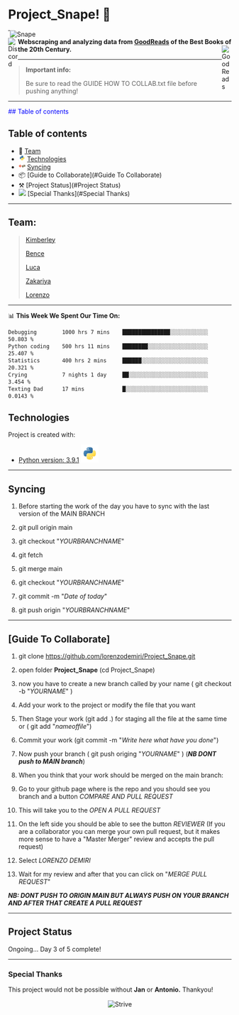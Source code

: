 # Project_Snape! 🚀
<a href="https://timelinecovers.pro/covers/movies-and-tv/harry-potter-alan-rickman-severus-snape_facebook-cover-photo">
  <img align="right" alt="Snape" width="500px" src="https://external-content.duckduckgo.com/iu/?u=https%3A%2F%2Ftse1.mm.bing.net%2Fth%3Fid%3DOIP.DAs3Z5CIy8a46qNqLXzyLAHaCv%26pid%3DApi&f=1" />
    
<a href="https://discord.gg/XTW52Kt">
  <img align="left" alt="Discord" width="22px" src="https://raw.githubusercontent.com/peterthehan/peterthehan/master/assets/discord.svg" />
</a>
  
***

**Webscraping and analyzing data from [GoodReads](www.goodreads.com)
    of the Best Books of the 20th Century.**
<a href="https://www.goodreads.com/">
  <img align="right" alt="GoodReads" width="22px" src="https://s.gr-assets.com/assets/award/2020/landing-page/masthead-text-35d08fd320132f25beace5d368cfd83d.svg" />
</a>    
    
***

> **Important info:**
>
> Be sure to read the GUIDE HOW TO COLLAB.txt file before pushing anything!

***
<span style="color:blue">## Table of contents</span>
## Table of contents
* 👨 [Team](#Team)
* <img height="15" src="https://raw.githubusercontent.com/github/explore/80688e429a7d4ef2fca1e82350fe8e3517d3494d/topics/python/python.png"> [Technologies](#Technologies)
* <img height="15" src="https://raw.githubusercontent.com/github/explore/80688e429a7d4ef2fca1e82350fe8e3517d3494d/topics/git/git.png"> [Syncing](#Syncing)  
* :package: [Guide to Collaborate](#Guide To Collaborate)
* :hammer_and_pick: [Project Status](#Project Status)
* <img src="https://media.giphy.com/media/hvRJCLFzcasrR4ia7z/giphy.gif" width="20px"> [Special Thanks](#Special Thanks)

***

## Team:
    
> [Kimberley](https://github.com/T-A-Y-L-O-R-S-T-R-I-V-E/)
>
> [Bence](https://github.com/kovacsbelsen)
>
> [Luca](https://github.com/lpianta)
>
> [Zakariya](https://github.com/ZakariyaM27/)
>
> [Lorenzo](https://github.com/lorenzodemiri)

***
    
📊 **This Week We Spent Our Time On:**
<!--START_SECTION:waka-->
```text
Debugging        1000 hrs 7 mins    ███████████████░░░░░░░░░░░░   50.803 %    
Python coding    500 hrs 11 mins    ████████░░░░░░░░░░░░░░░░░░░   25.407 %
Statistics       400 hrs 2 mins     ██████░░░░░░░░░░░░░░░░░░░░░   20.321 %
Crying           7 nights 1 day     ██░░░░░░░░░░░░░░░░░░░░░░░░░   3.454 %
Texting Dad      17 mins            █░░░░░░░░░░░░░░░░░░░░░░░░░░   0.0143 %
```
<!--END_SECTION:waka-->

## Technologies
Project is created with:
* [Python version: 3.9.1](https://www.python.org/downloads/) <code><img height="40" src="https://raw.githubusercontent.com/github/explore/80688e429a7d4ef2fca1e82350fe8e3517d3494d/topics/python/python.png"></code>

***

## Syncing

1) Before starting the work of the day you have to sync with the last version of the MAIN BRANCH

2) git pull origin main

3) git checkout "*YOURBRANCHNAME*"

4) git fetch

5) git merge main

6) git checkout "*YOURBRANCHNAME*"

7) git commit -m "*Date of today*"

8) git push origin "*YOURBRANCHNAME*"

***

## [Guide To Collaborate]

1) git clone https://github.com/lorenzodemiri/Project_Snape.git

2) open folder **Project_Snape** (cd Project_Snape)

3) now you have to create a new branch called by your name ( git checkout -b "*YOURNAME*" )

4) Add your work to the project or modify the file that you want

5) Then Stage your work (git add .) for staging all the file at the same time or ( git add "*nameoffile*")

6) Commit your work (git commit -m "*Write here what have you done*")

7) Now push your branch ( git push origing "*YOURNAME*" ) (***NB DONT push to MAIN branch***)

8) When you think that your work should be merged on the main branch: 

9) Go to your github page where is the repo and you should see you branch and a button 
   *COMPARE AND PULL REQUEST*
   
10) This will take you to the *OPEN A PULL REQUEST*

10) On the left side you should be able to see the button *REVIEWER*
	(If you are a collaborator you can merge your own pull request, but it makes more sense to have a "Master Merger"
	 review and accepts the pull request)
	
11) Select *LORENZO DEMIRI*

12) Wait for my review and after that you can click on "*MERGE PULL REQUEST*"


***NB: DONT PUSH TO ORIGIN MAIN BUT ALWAYS PUSH ON YOUR BRANCH AND AFTER THAT CREATE A PULL REQUEST***

***

## Project Status
Ongoing... Day 3 of 5 complete!

***

### Special Thanks
This project would not be possible without **Jan** or **Antonio.** Thankyou!
<p align="center">
<img align="center" height="50" alt="Strive" src="https://external-content.duckduckgo.com/iu/?u=https%3A%2F%2Fcdn.alleywatch.com%2Fwp-content%2Fuploads%2F2020%2F11%2FStrive-School.jpg&f=1&nofb=1" />
</p>
